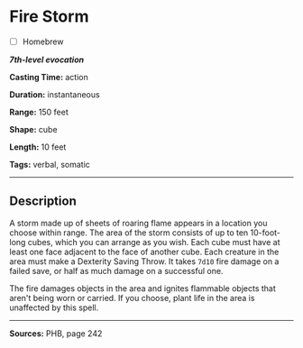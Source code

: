 # Fire Storm

- [ ] Homebrew

***7th-level evocation***

**Casting Time:** action

**Duration:** instantaneous

**Range:** 150 feet

**Shape:** cube

**Length:** 10 feet

**Tags:** verbal, somatic

---

## Description
A storm made up of sheets of roaring flame appears in a location you choose within range.
The area of the storm consists of up to ten 10-foot-long cubes, which you can arrange as you wish.
Each cube must have at least one face adjacent to the face of another cube.
Each creature in the area must make a Dexterity Saving Throw.
It takes `7d10` fire damage on a failed save, or half as much damage on a successful one.

The fire damages objects in the area and ignites flammable objects that aren't being worn or carried.
If you choose, plant life in the area is unaffected by this spell.

---

**Sources:** PHB, page 242

